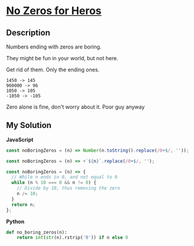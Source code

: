 # [No Zeros for Heros](https://www.codewars.com/kata/570a6a46455d08ff8d001002)

## Description

Numbers ending with zeros are boring.

They might be fun in your world, but not here.

Get rid of them. Only the ending ones.

```
1450 -> 145
960000 -> 96
1050 -> 105
-1050 -> -105
```

Zero alone is fine, don't worry about it. Poor guy anyway

## My Solution

**JavaScript**

```js
const noBoringZeros = (n) => Number(n.toString().replace(/0+$/, ''));
```

```js
const noBoringZeros = (n) => +`${n}`.replace(/0+$/, '');
```

```js
const noBoringZeros = (n) => {
  // While n ends in 0, and not equal to 0
  while (n % 10 === 0 && n != 0) {
    // Divide by 10, thus removing the zero
    n /= 10;
  }
  return n;
};
```

**Python**

```py
def no_boring_zeros(n):
    return int(str(n).rstrip('0')) if n else 0
```
